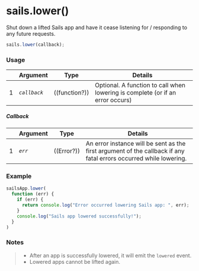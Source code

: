 # sails.lower()

Shut down a lifted Sails app and have it cease listening for / responding to any future requests.



```javascript
sails.lower(callback);
```


### Usage

|   |          Argument           | Type                | Details
|---| --------------------------- | ------------------- | -----------
| 1 |        _`callback`_         | ((function?))       | Optional. A function to call when lowering is complete (or if an error occurs)

##### Callback

|   | Argument  | Type         | Details |
|---|-----------|:------------:|---------|
| 1 | _`err`_     | ((Error?))   | An error instance will be sent as the first argument of the callback if any fatal errors occurred while lowering.


### Example

```javascript
sailsApp.lower(
  function (err) {
    if (err) {
      return console.log("Error occurred lowering Sails app: ", err);
    }
    console.log("Sails app lowered successfully!");
  }
)
```

### Notes
> + After an app is successfully lowered, it will emit the `lowered` event.
> + Lowered apps cannot be lifted again.

<docmeta name="displayName" value="sails.lower()">
<docmeta name="pageType" value="method">

